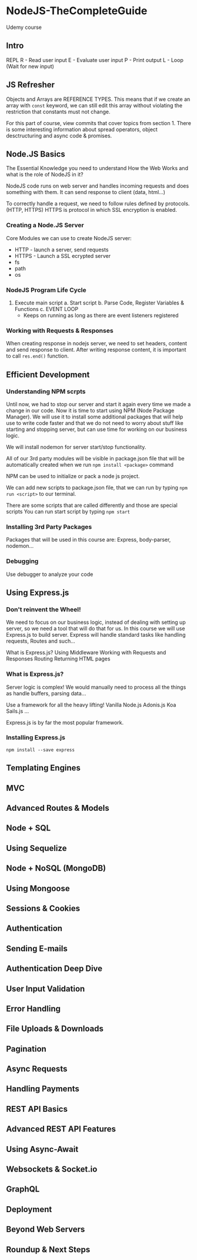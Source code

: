 # NodeJS-TheCompleteGuide
Udemy course

## Intro

REPL
R - Read user input
E - Evaluate user input
P - Print output
L - Loop (Wait for new input)

## JS Refresher

Objects and Arrays are REFERENCE TYPES. This means that if we create an array
with ```const``` keyword, we can still edit this array without violating the restriction
that constants must not change.

For this part of course, view commits that cover topics from section 1.
There is some interesting information about spread operators, object desctructuring
and async code & promises.

## Node.JS Basics
The Essential Knowledge you need to understand
How the Web Works and what is the role of NodeJS in it?

NodeJS code runs on web server and handles incoming requests and does something with them.
It can send response to client (data, html...)

To correctly handle a request, we need to follow rules defined by protocols. (HTTP, HTTPS)
HTTPS is protocol in which SSL encryption is enabled.

### Creating a Node.JS Server
Core Modules we can use to create NodeJS server:
  * HTTP - launch a server, send requests
  * HTTPS - Launch a SSL ecrypted server
  * fs
  * path
  * os

### NodeJS Program Life Cycle
1. Execute main script
  a. Start script
  b. Parse Code, Register Variables & Functions
  c. EVENT LOOP
    * Keeps on running as long as there are event listeners registered

### Working with Requests & Responses
When creating response in nodejs server, we need to set headers, content and send response to client.
After writing response content, it is important to call ```res.end()``` function.

## Efficient Development
### Understanding NPM scrpts
Until now, we had to stop our server and start it again every time we made a change in our code.
Now it is time to start using NPM (Node Package Manager). We will use it to install
some additional packages that will help use to write code faster and that we do
not need to worry about stuff like starting and stopping server, but can use time for working
on our business logic.

We will install nodemon for server start/stop functionality.

All of our 3rd party modules will be visible in package.json file that will be
automatically created when we run ```npm install <package>``` command

NPM can be used to initialize or pack a node js project.

We can add new scripts to package.json file, that we can run by typing ```npm run <script>```
to our terminal.

There are some scripts that are called differently and those are special scripts
You can run start script by typing ```npm start```

### Installing 3rd Party Packages
Packages that will be used in this course are: Express, body-parser, nodemon...

### Debugging
Use debugger to analyze your code


## Using Express.js
### Don't reinvent the Wheel!
We need to focus on our business logic, instead of dealing with setting up server,
so we need a tool that will do that for us. In this course we will use Express.js
to build server. Express will handle standard tasks like handling requests, Routes and such...

What is Express.js?
Using Middleware
Working with Requests and Responses
Routing
Returning HTML pages

### What is Express.js?
Server logic is complex! We would manually need to process all the things as handle buffers,
parsing data...

Use a framework for all the heavy lifting!
Vanilla Node.js
Adonis.js
Koa
Sails.js
...

Express.js is by far the most popular framework.

### Installing Express.js
```npm install --save express```

## Templating Engines

## MVC

## Advanced Routes & Models

## Node + SQL

## Using Sequelize

## Node + NoSQL (MongoDB)

## Using Mongoose

## Sessions & Cookies

## Authentication

## Sending E-mails

## Authentication Deep Dive

## User Input Validation

## Error Handling

## File Uploads & Downloads

## Pagination

## Async Requests

## Handling Payments

## REST API Basics

## Advanced REST API Features

## Using Async-Await

## Websockets & Socket.io

## GraphQL

## Deployment

## Beyond Web Servers

## Roundup & Next Steps
